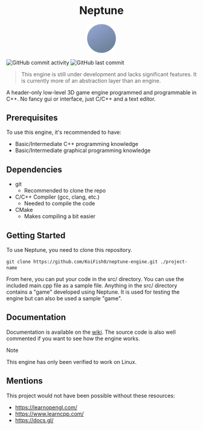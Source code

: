 
<div align="center">
    <h1>Neptune</h1>
</div>

<p align="center">
 <img src="images/neptune-engine.png" width="15%">
</p>

![GitHub commit activity](https://img.shields.io/github/commit-activity/t/KoiFish0/neptune-engine) ![GitHub last commit](https://img.shields.io/github/last-commit/KoiFish0/neptune-engine)


> This engine is still under development and lacks significant features. It is currently more of an abstraction layer than an engine.

A header-only low-level 3D game engine programmed and programmable in C++. No fancy gui or interface, just C/C++ and a text editor.

## Prerequisites

To use this engine, it's recommended to have:
 - Basic/Intermediate C++ programming knowledge
 - Basic/Intermediate graphical programming knowledge

## Dependencies
 - git
     - Recommended to clone the repo
 - C/C++ Compiler (gcc, clang, etc.)
     - Needed to compile the code
 - CMake
     - Makes compiling a bit easier
    

## Getting Started

To use Neptune, you need to clone this repository.

```
git clone https://github.com/KoiFish0/neptune-engine.git ./project-name
```

From here, you can put your code in the src/ directory. You can use the included main.cpp file as a sample file. Anything in the src/ directory contains a "game" developed using Neptune. It is used for testing the engine but can also be used a sample "game".

## Documentation

Documentation is available on the [wiki](https://github.com/KoiFish0/neptune-engine/wiki). The source code is also well commented if you want to see how the engine works.

> [!NOTE] 
> This engine has only been verified to work on Linux.

## Mentions

This project would not have been possible without these resources:

 - https://learnopengl.com/
 - https://www.learncpp.com/
 - https://docs.gl/

